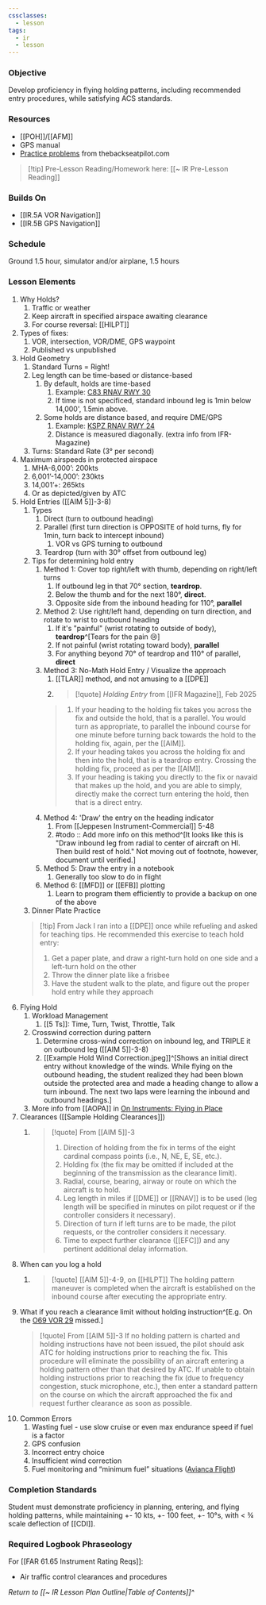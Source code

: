 ```yaml
---
cssclasses:
  - lesson
tags:
  - ir
  - lesson
---
```

### Objective
Develop proficiency in flying holding patterns, including recommended entry procedures, while satisfying ACS standards. 

### Resources
- [[POH]]/[[AFM]]
- GPS manual
- [Practice problems](https://cdn.shopify.com/s/files/1/0556/5101/files/Holding.pdf?1141) from thebackseatpilot.com

> [!tip] Pre-Lesson Reading/Homework here: [[~ IR Pre-Lesson Reading]]

### Builds On
- [[IR.5A VOR Navigation]]
- [[IR.5B GPS Navigation]]

### Schedule
Ground 1.5 hour, simulator and/or airplane, 1.5 hours 

### Lesson Elements
1. Why Holds?
	1. Traffic or weather
	2. Keep aircraft in specified airspace awaiting clearance
	3. For course reversal: [[HILPT]]
2. Types of fixes:
	1. VOR, intersection, VOR/DME, GPS waypoint
	2. Published vs unpublished
3. Hold Geometry
	1. Standard Turns = Right!
	2. Leg length can be time-based or distance-based
		1. By default, holds are time-based
			1. Example: [C83 RNAV RWY 30](https://cfijack.com/latest-plate-redirect/?plate=09141R30.PDF)
			2. If time is not specificed, standard inbound leg is 1min below 14,000', 1.5min above. 
		2. Some holds are distance based, and require DME/GPS
			1. Example: [KSPZ RNAV RWY 24](https://cfijack.com/latest-plate-redirect/?plate=09917r24.PDF)
			2. Distance is measured diagonally. (extra info from IFR-Magazine)
	3. Turns: Standard Rate (3° per second)
4. Maximum airspeeds in protected airspace
	1. MHA-6,000’: 200kts
	2. 6,001’-14,000’: 230kts
	3. 14,001’+: 265kts
	4. Or as depicted/given by ATC
5. Hold Entries ([[AIM 5]]-3-8)
	1. Types
		1. Direct (turn to outbound heading)
		2. Parallel (first turn direction is OPPOSITE of hold turns, fly for 1min, turn back to intercept inbound)
			1. VOR vs GPS turning to outbound
		3. Teardrop (turn with 30° offset from outbound leg)
	2. Tips for determining hold entry
		1. Method 1: Cover top right/left with thumb, depending on right/left turns 
			1. If outbound leg in that 70° section, **teardrop**.
			2. Below the thumb and for the next 180°, **direct**.
			3. Opposite side from the inbound heading for 110°, **parallel**
		2. Method 2: Use right/left hand, depending on turn direction, and rotate to wrist to outbound heading
			1. If it's "painful" (wrist rotating to outside of body), **teardrop**^[Tears for the pain 😢]
			2. If not painful (wrist rotating toward body), **parallel**
			3. For anything beyond 70° of teardrop and 110° of parallel, **direct**
		3. Method 3: No-Math Hold Entry / Visualize the approach
			1. [[TLAR]] method, and not amusing to a [[DPE]]
			2. > [!quote] *Holding Entry* from [[IFR Magazine]], Feb 2025
			> 1. If your heading to the holding fix takes you across the fix and outside the hold, that is a parallel. You would turn as appropriate, to parallel the inbound course for one minute before turning back towards the hold to the holding fix, again, per the [[AIM]].
			> 2. If your heading takes you across the holding fix and then into the hold, that is a teardrop entry. Crossing the holding fix, proceed as per the [[AIM]].
			> 3. If your heading is taking you directly to the fix or navaid that makes up the hold, and you are able to simply, directly make the correct turn entering the hold, then that is a direct entry.
		4. Method 4: 'Draw' the entry on the heading indicator
			1. From [[Jeppesen Instrument-Commercial]] 5-48
			2. #todo :: Add more info on this method^[It looks like this is "Draw inbound leg from radial to center of aircraft on HI. Then build rest of hold." Not moving out of footnote, however, document until verified.]
		5. Method 5: Draw the entry in a notebook
			1. Generally too slow to do in flight
		6. Method 6: [[MFD]] or [[EFB]] plotting
			1. Learn to program them efficiently to provide a backup on one of the above
	3. Dinner Plate Practice
	 > [!tip] From Jack
	 > I ran into a [[DPE]] once while refueling and asked for teaching tips. He recommended this exercise to teach hold entry:
	 > 1. Get a paper plate, and draw a right-turn hold on one side and a left-turn hold on the other
	 > 2. Throw the dinner plate like a frisbee
	 > 3. Have the student walk to the plate, and figure out the proper hold entry while they approach
6. Flying Hold
	1. Workload Management
		1. [[5 Ts]]: Time, Turn, Twist, Throttle, Talk 
	2. Crosswind correction during pattern
		1. Determine cross-wind correction on inbound leg, and TRIPLE it on outbound leg ([[AIM 5]]-3-8)
		2. [[Example Hold Wind Correction.jpeg]]^[Shows an initial direct entry without knowledge of the winds. While flying on the outbound heading, the student realized they had been blown outside the protected area and made a heading change to allow a turn inbound. The next two laps were learning the inbound and outbound headings.]
	3. More info from [[AOPA]] in [On Instruments: Flying in Place](https://www.aopa.org/news-and-media/all-news/2020/september/pilot/on-instruments-holding-patterns)
7. Clearances ([[Sample Holding Clearances]])
	1. > [!quote] From [[AIM 5]]-3
		> 1. Direction of holding from the fix in terms of the eight cardinal compass points (i.e., N, NE, E, SE, etc.).
		> 2. Holding fix (the fix may be omitted if included at the beginning of the transmission as the clearance limit).
		> 3. Radial, course, bearing, airway or route on which the aircraft is to hold.
		> 4. Leg length in miles if [[DME]] or [[RNAV]] is to be used (leg length will be specified in minutes on pilot request or if the controller considers it necessary).
		> 5. Direction of turn if left turns are to be made, the pilot requests, or the controller considers it necessary.
		> 6. Time to expect further clearance ([[EFC]]) and any pertinent additional delay information.
8. When can you log a hold
	1. > [!quote] [[AIM 5]]-4-9, on [[HILPT]]
	   > The holding pattern maneuver is completed when the aircraft is established on the inbound course after executing the appropriate entry.
9. What if you reach a clearance limit without holding instruction^[E.g. On the [O69 VOR 29](https://cfijack.com/latest-plate-redirect/?plate=06838V29.PDF) missed.]
	> [!quote] From [[AIM 5]]-3
	> If no holding pattern is charted and holding instructions have not been issued, the pilot should ask ATC for holding instructions prior to reaching the fix. This procedure will eliminate the possibility of an aircraft entering a holding pattern other than that desired by ATC. If unable to obtain holding instructions prior to reaching the fix (due to frequency congestion, stuck microphone, etc.), then enter a standard pattern on the course on which the aircraft approached the fix and request further clearance as soon as possible.
10. Common Errors
	1. Wasting fuel - use slow cruise or even max endurance speed if fuel is a factor
	2. GPS confusion
	3. Incorrect entry choice
	4. Insufficient wind correction
	5. Fuel monitoring and “minimum fuel” situations ([Avianca Flight](https://en.wikipedia.org/wiki/Avianca_Flight_052))


### Completion Standards
Student must demonstrate proficiency in planning, entering, and flying holding patterns, while maintaining +- 10 kts, +- 100 feet, +- 10°s, with < ¾ scale deflection of [[CDI]].

### Required Logbook Phraseology
For [[FAR 61.65 Instrument Rating Reqs]]:
- Air traffic control clearances and procedures


*Return to [[~ IR Lesson Plan Outline|Table of Contents]]^*
